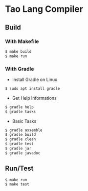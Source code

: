 # Tao Lang Compiler

## Build

### With Makefile

```sh
$ make build
$ make run
```

### With Gradle

*   Install Gradle on Linux

```sh
$ sudo apt install gradle
```

*   Get Help Informations

```sh
$ gradle help
$ gradle tasks
```

*   Basic Tasks

```sh
$ gradle assemble
$ gradle build
$ gradle clean
$ gradle test
$ gradle jar
$ gradle javadoc
```

## Run/Test

```sh
$ make run
$ make test
```
